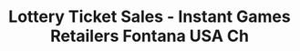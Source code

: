---
title: Lottery Ticket Sales - Instant Games Retailers Fontana USA Ch
slug: lottery-ticket-sales---instant-games-retailers-fontana-usa-ch
updated-on: '2024-05-30T13:44:31.749Z'
created-on: '2024-05-30T13:41:46.671Z'
published-on: '2024-05-30T13:54:32.469Z'
f_city-state-2:
- cms/city/fontana-ca.md
- cms/city/colton-ca.md
f_locations:
- cms/payday-loan/lottery-ticket-sales---instant-games-retailers-fontana-usa-ch-20536.md
- cms/payday-loan/lottery-ticket-sales---instant-games-retailers-fontana-usa-ch-20537.md
f_states:
- cms/state/california.md
layout: '[company].html'
tags: company
---